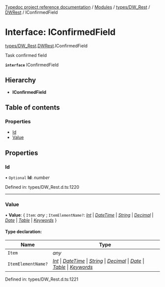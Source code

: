 [Typedoc project reference documentation](../README.md) / [Modules](../modules.md) / [types/DW_Rest](../modules/types_dw_rest.md) / [DWRest](../modules/types_dw_rest.dwrest.md) / IConfirmedField

# Interface: IConfirmedField

[types/DW_Rest](../modules/types_dw_rest.md).[DWRest](../modules/types_dw_rest.dwrest.md).IConfirmedField

Task confirmed field

**`interface`** IConfirmedField

## Hierarchy

* **IConfirmedField**

## Table of contents

### Properties

- [Id](types_dw_rest.dwrest.iconfirmedfield.md#id)
- [Value](types_dw_rest.dwrest.iconfirmedfield.md#value)

## Properties

### Id

• `Optional` **Id**: *number*

Defined in: types/DW_Rest.d.ts:1220

___

### Value

• **Value**: { `Item`: *any* ; `ItemElementName?`: [*Int*](../enums/types_dw_rest.dwrest.itemchoicetype.md#int) \| [*DateTime*](../enums/types_dw_rest.dwrest.itemchoicetype.md#datetime) \| [*String*](../enums/types_dw_rest.dwrest.itemchoicetype.md#string) \| [*Decimal*](../enums/types_dw_rest.dwrest.itemchoicetype.md#decimal) \| [*Date*](../enums/types_dw_rest.dwrest.itemchoicetype.md#date) \| [*Table*](../enums/types_dw_rest.dwrest.itemchoicetype.md#table) \| [*Keywords*](../enums/types_dw_rest.dwrest.itemchoicetype.md#keywords)  }

#### Type declaration:

Name | Type |
------ | ------ |
`Item` | *any* |
`ItemElementName?` | [*Int*](../enums/types_dw_rest.dwrest.itemchoicetype.md#int) \| [*DateTime*](../enums/types_dw_rest.dwrest.itemchoicetype.md#datetime) \| [*String*](../enums/types_dw_rest.dwrest.itemchoicetype.md#string) \| [*Decimal*](../enums/types_dw_rest.dwrest.itemchoicetype.md#decimal) \| [*Date*](../enums/types_dw_rest.dwrest.itemchoicetype.md#date) \| [*Table*](../enums/types_dw_rest.dwrest.itemchoicetype.md#table) \| [*Keywords*](../enums/types_dw_rest.dwrest.itemchoicetype.md#keywords) |

Defined in: types/DW_Rest.d.ts:1221
